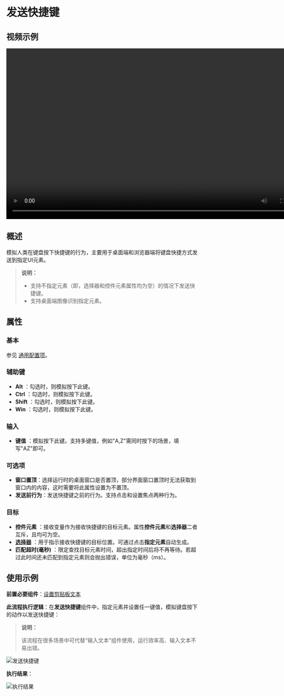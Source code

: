 # 发送快捷键

## 视频示例

<video controls height='450px' width='800px' src="https://encooacademy.oss-cn-shanghai.aliyuncs.com/activity/SendShortcut.mp4"></video>

## 概述

模拟人类在键盘按下快捷键的行为，主要用于桌面端和浏览器端将键盘快捷方式发送到指定UI元素。

>**说明：**
>
>- 支持不指定元素（即，选择器和控件元素属性均为空）的情况下发送快捷键。
>- 支持桌面端图像识别指定元素。

## 属性

### 基本

参见 [通用配置项](../Appendix/CommonConfigurationItems.md)。

### 辅助键

- **Alt** ：勾选时，则模拟按下此键。
- **Ctrl** ：勾选时，则模拟按下此键。
- **Shift** ：勾选时，则模拟按下此键。
- **Win** ：勾选时，则模拟按下此键。

### 输入

- **键值** ：模拟按下此键。支持多键值，例如"A,Z"需同时按下的场景，填写"AZ"即可。

### 可选项

- **窗口置顶**：选择运行时的桌面窗口是否置顶，部分界面窗口置顶时无法获取到窗口内的内容，这时需要将此属性设置为不置顶。
- **发送前行为**：发送快捷键之前的行为。支持点击和设置焦点两种行为。

### 目标

- **控件元素** ：接收变量作为接收快捷键的目标元素。属性**控件元素**和**选择器**二者互斥，且均可为空。
- **[选择器](../Appendix/Selector.md?_v=v2020.4)** ：用于指示接收快捷键的目标位置。可通过点击**指定元素**自动生成。
- **匹配超时(毫秒)** ：限定查找目标元素时间，超出指定时间后将不再等待。若超过此时间还未匹配到指定元素则会抛出错误，单位为毫秒（ms）。

## 使用示例

**前置必要组件**：[设置剪贴板文本](../System/SetContentsToClipboard.md)

**此流程执行逻辑**：在**发送快捷键**组件中，指定元素并设置任一键值，模拟键盘按下的动作以发送快捷键：

   >**说明：**
   >
   >该流程在很多场景中可代替“输入文本”组件使用，运行效率高、输入文本不易出错。

![发送快捷键](https://docimages.blob.core.chinacloudapi.cn/images/Activities/sendHotkey-2.png)

**执行结果**：

![执行结果](https://docimages.blob.core.chinacloudapi.cn/images/Activities/sendHotkey-3.png)
